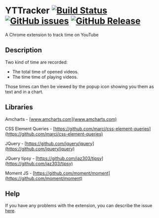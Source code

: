 <p align="center>
    <img alt="YTTracker logo" src="https://raw.githubusercontent.com/MrCraftCod/YTTracker/develop/Extras/timer.svg"/>
</p>

# YTTracker [![Build Status](https://travis-ci.org/MrCraftCod/YTTracker.svg?branch=master)](https://travis-ci.org/MrCraftCod/YTTracker) [![GitHub issues](https://img.shields.io/github/issues/mrcraftcod/yttracker.svg)](https://github.com/mrcraftcod/yttracker/issues) [![GitHub Release](https://img.shields.io/github/tag/mrcraftcod/yttracker.svg?label=%20tag%20)](https://github.com/mrcraftcod/yttracker/releases)
A Chrome extension to track time on YouTube

## Description
Two kind of time are recorded:
* The total time of opened videos.
* The time time of playing videos.

Those times can then be viewed by the popup icon showing you them as text and in a chart.

## Libraries
Amcharts - [www.amcharts.com](www.amcharts.com)

CSS Element Queries - [https://github.com/marcj/css-element-queries](https://github.com/marcj/css-element-queries)

JQuery - [https://github.com/jquery/jquery](https://github.com/jquery/jquery)

JQuery tipsy - [https://github.com/jaz303/tipsy](https://github.com/jaz303/tipsy)

Moment JS - [https://github.com/moment/moment](https://github.com/moment/moment)

## Help
If you have any problems with the extension, you can describe the issue [here](https://github.com/MrCraftCod/YTTracker/issues).

